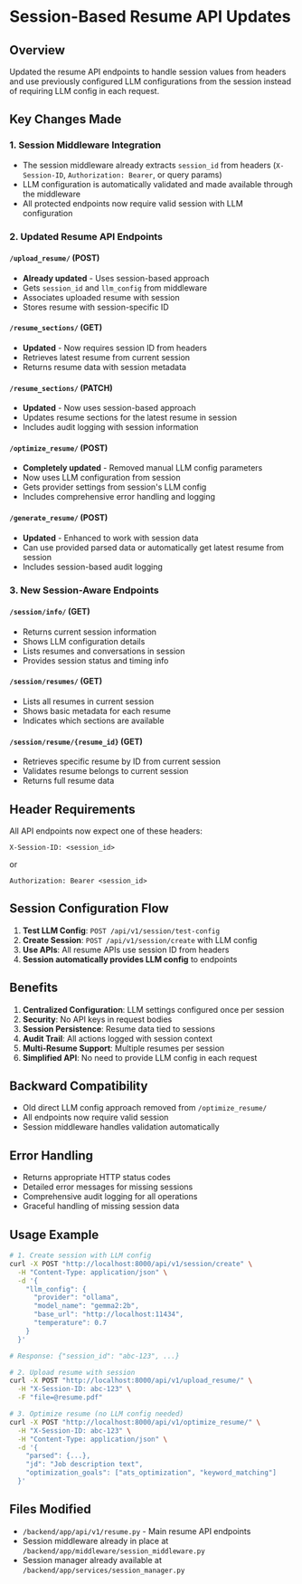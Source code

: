 # Session-Based Resume API Updates

## Overview
Updated the resume API endpoints to handle session values from headers and use previously configured LLM configurations from the session instead of requiring LLM config in each request.

## Key Changes Made

### 1. Session Middleware Integration
- The session middleware already extracts `session_id` from headers (`X-Session-ID`, `Authorization: Bearer`, or query params)
- LLM configuration is automatically validated and made available through the middleware
- All protected endpoints now require valid session with LLM configuration

### 2. Updated Resume API Endpoints

#### `/upload_resume/` (POST)
- **Already updated** - Uses session-based approach
- Gets `session_id` and `llm_config` from middleware
- Associates uploaded resume with session
- Stores resume with session-specific ID

#### `/resume_sections/` (GET)
- **Updated** - Now requires session ID from headers
- Retrieves latest resume from current session
- Returns resume data with session metadata

#### `/resume_sections/` (PATCH)
- **Updated** - Now uses session-based approach
- Updates resume sections for the latest resume in session
- Includes audit logging with session information

#### `/optimize_resume/` (POST)
- **Completely updated** - Removed manual LLM config parameters
- Now uses LLM configuration from session
- Gets provider settings from session's LLM config
- Includes comprehensive error handling and logging

#### `/generate_resume/` (POST)
- **Updated** - Enhanced to work with session data
- Can use provided parsed data or automatically get latest resume from session
- Includes session-based audit logging

### 3. New Session-Aware Endpoints

#### `/session/info/` (GET)
- Returns current session information
- Shows LLM configuration details
- Lists resumes and conversations in session
- Provides session status and timing info

#### `/session/resumes/` (GET)
- Lists all resumes in current session
- Shows basic metadata for each resume
- Indicates which sections are available

#### `/session/resume/{resume_id}` (GET)
- Retrieves specific resume by ID from current session
- Validates resume belongs to current session
- Returns full resume data

## Header Requirements

All API endpoints now expect one of these headers:

```
X-Session-ID: <session_id>
```
or
```
Authorization: Bearer <session_id>
```

## Session Configuration Flow

1. **Test LLM Config**: `POST /api/v1/session/test-config`
2. **Create Session**: `POST /api/v1/session/create` with LLM config
3. **Use APIs**: All resume APIs use session ID from headers
4. **Session automatically provides LLM config** to endpoints

## Benefits

1. **Centralized Configuration**: LLM settings configured once per session
2. **Security**: No API keys in request bodies
3. **Session Persistence**: Resume data tied to sessions
4. **Audit Trail**: All actions logged with session context
5. **Multi-Resume Support**: Multiple resumes per session
6. **Simplified API**: No need to provide LLM config in each request

## Backward Compatibility

- Old direct LLM config approach removed from `/optimize_resume/`
- All endpoints now require valid session
- Session middleware handles validation automatically

## Error Handling

- Returns appropriate HTTP status codes
- Detailed error messages for missing sessions
- Comprehensive audit logging for all operations
- Graceful handling of missing session data

## Usage Example

```bash
# 1. Create session with LLM config
curl -X POST "http://localhost:8000/api/v1/session/create" \
  -H "Content-Type: application/json" \
  -d '{
    "llm_config": {
      "provider": "ollama",
      "model_name": "gemma2:2b",
      "base_url": "http://localhost:11434",
      "temperature": 0.7
    }
  }'

# Response: {"session_id": "abc-123", ...}

# 2. Upload resume with session
curl -X POST "http://localhost:8000/api/v1/upload_resume/" \
  -H "X-Session-ID: abc-123" \
  -F "file=@resume.pdf"

# 3. Optimize resume (no LLM config needed)
curl -X POST "http://localhost:8000/api/v1/optimize_resume/" \
  -H "X-Session-ID: abc-123" \
  -H "Content-Type: application/json" \
  -d '{
    "parsed": {...},
    "jd": "Job description text",
    "optimization_goals": ["ats_optimization", "keyword_matching"]
  }'
```

## Files Modified

- `/backend/app/api/v1/resume.py` - Main resume API endpoints
- Session middleware already in place at `/backend/app/middleware/session_middleware.py`
- Session manager already available at `/backend/app/services/session_manager.py`
